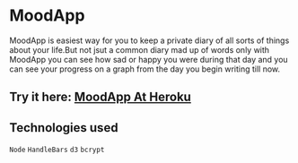 # MoodApp

MoodApp is easiest way for you to keep a private diary of all sorts of things about your life.But not jsut a common diary mad up of words only with MoodApp you can see how sad or happy you were during that day and you can see your progress on a graph from the day you begin writing till now.

## Try it here: [MoodApp At Heroku](https://morning-island-90324.herokuapp.com)

## Technologies used
 
 `Node` `HandleBars` `d3` `bcrypt` 